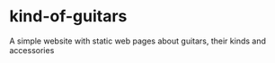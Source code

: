 # kind-of-guitars
A simple website with static web pages about guitars, their kinds and accessories
